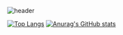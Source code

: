 ![header](https://capsule-render.vercel.app/api?type=slice&color=gradient&height=300&section=header&text=Mins%20Hub&fontSize=90&fontColor=999999)


[![Top Langs](https://github-readme-stats.vercel.app/api/top-langs/?username=bbbkickaaa)](https://github.com/bbbkickaaa/github-readme-stats)
[![Anurag's GitHub stats](https://github-readme-stats.vercel.app/api?username=bbbkickaaa)](https://github.com/anuraghazra/github-readme-stats)
<!--
**bbbkickaaa/bbbkickaaa** is a ✨ _special_ ✨ repository because its `README.md` (this file) appears on your GitHub profile.


Here are some ideas to get you started:

- 🔭 I’m currently working on ...
- 🌱 I’m currently learning ...
- 👯 I’m looking to collaborate on ...
- 🤔 I’m looking for help with ...
- 💬 Ask me about ...
- 📫 How to reach me: ...
- 😄 Pronouns: ...
- ⚡ Fun fact: ...
-->
